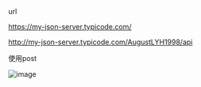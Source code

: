 url

https://my-json-server.typicode.com/

http://my-json-server.typicode.com/AugustLYH1998/api

使用post

![image](https://user-images.githubusercontent.com/60884610/216504218-4fcef41b-a992-40e9-b64e-48759adb4373.png)
